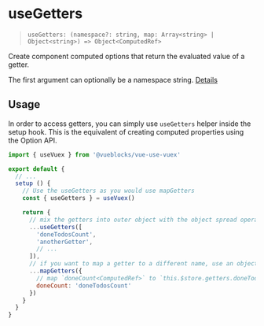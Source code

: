 # useGetters

> `useGetters: (namespace?: string, map: Array<string> | Object<string>) => Object<ComputedRef>`

Create component computed options that return the evaluated value of a getter.

The first argument can optionally be a namespace string. [Details](./namespacing.md)

## Usage

In order to access getters, you can simply use `useGetters` helper inside the setup hook. This is the equivalent of creating computed properties using the Option API.

```js {4}
import { useVuex } from '@vueblocks/vue-use-vuex'

export default {
  // ...
  setup () {
    // Use the useGetters as you would use mapGetters
    const { useGetters } = useVuex()

    return {
      // mix the getters into outer object with the object spread operator
      ...useGetters([
        'doneTodosCount',
        'anotherGetter',
        // ...
      ]),
      // if you want to map a getter to a different name, use an object:
      ...mapGetters({
        // map `doneCount<ComputedRef>` to `this.$store.getters.doneTodosCount`
        doneCount: 'doneTodosCount'
      })
    }
  }
}
